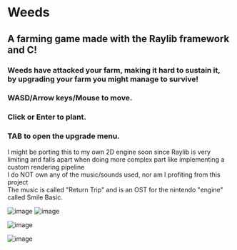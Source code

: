 # Weeds
## A farming game made with the Raylib framework and C! <br>

### Weeds have attacked your farm, making it hard to sustain it, <br> by upgrading your farm you might manage to survive!

### WASD/Arrow keys/Mouse to move. <br>
### Click or Enter to plant. <br>
### TAB to open the upgrade menu. <br>
I might be porting this to my own 2D engine soon since Raylib is very limiting and falls apart when doing more complex part like implementing a custom rendering pipeline <br> 
I do NOT own any of the music/sounds used, nor am I profiting from this project <br> 
The music is called "Return Trip" and is an OST for the nintendo "engine" called Smile Basic.

![image](https://github.com/DissolveDZ/Weeds/assets/68782699/a03d79f7-fc8f-4843-9cec-7b0ea6269655)
![image](https://github.com/DissolveDZ/Weeds/assets/68782699/66ff69f9-ced5-4cb1-ab77-9ba8b74d099b)

![image](https://github.com/DissolveDZ/Weeds/assets/68782699/3c0368a2-5118-4f75-a1b0-025bd5b7a523)

![image](https://github.com/DissolveDZ/Weeds/assets/68782699/e8fa876f-3916-4daa-9312-24d97a0f2036)
